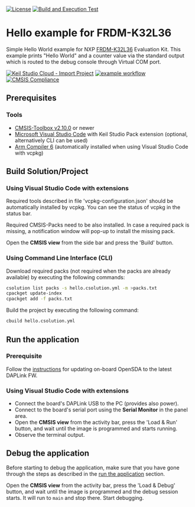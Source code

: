 [![License](https://img.shields.io/github/license/Arm-Examples/Hello_FRDM-K32L3A6?label)](https://github.com/Arm-Examples/Hello_FRDM-K32L3A6/blob/main/LICENSE)
[![Build and Execution Test](https://img.shields.io/github/actions/workflow/status/Arm-Examples/Hello_FRDM-K32L3A6/build.yml?logo=arm&logoColor=0091bd&label=Build%20and%20Execution%20Test)](https://github.com/Arm-Examples/Hello_FRDM-K32L3A6/tree/main/.github/workflows/build.yml)

# Hello example for FRDM-K32L36

Simple Hello World example for NXP [FRDM-K32L36](https://www.nxp.com/design/development-boards/freedom-development-boards/mcu-boards/nxp-freedom-development-platform-for-k32-l3-mcus:FRDM-K32L3A6) Evaluation Kit.
This example prints "Hello World" and a counter value via the standard output which is routed to the debug console through Virtual COM port.

[![Keil Studio Cloud - Import Project](https://img.shields.io/badge/Keil_Studio_Cloud-Import_Project-0091bd?logo=arm&logoColor=0091bd)](https://studio.keil.arm.com/?import=https://github.com/Arm-Examples/Hello_FRDM-K32L3A6.git)
[![example workflow](https://img.shields.io/github/actions/workflow/status/Arm-Examples/Hello_FRDM-K32L3A6/ci.yml?logo=arm&logoColor=0091bd&label=Example%20Publishing)](https://www.keil.arm.com/) 
[![CMSIS Compliance](https://img.shields.io/github/actions/workflow/status/Arm-Examples/Hello_FRDM-K32L3A6/verify.yml?logo=arm&logoColor=0091bd&label=CMSIS%20Compliance)](https://www.keil.arm.com/cmsis)

## Prerequisites

### Tools

- [CMSIS-Toolbox v2.10.0](https://github.com/Open-CMSIS-Pack/cmsis-toolbox/releases) or newer
- [Microsoft Visual Studio Code](https://code.visualstudio.com/download) with Keil Studio Pack extension (optional, alternatively CLI can be used)
- [Arm Compiler 6](https://developer.arm.com/Tools%20and%20Software/Arm%20Compiler%20for%20Embedded) (automatically installed when using Visual Studio Code with vcpkg)

## Build Solution/Project

### Using Visual Studio Code with extensions

Required tools described in file 'vcpkg-configuration.json' should be automatically installed by vcpkg. You can see the status of vcpkg in the status bar.

Required CMSIS-Packs need to be also installed. In case a required pack is missing, a notification window will pop-up to install the missing pack.

Open the **CMSIS view** from the side bar and press the 'Build' button.

### Using Command Line Interface (CLI)

Download required packs (not required when the packs are already available) by executing the following commands:

```sh
csolution list packs -s hello.csolution.yml -m >packs.txt
cpackget update-index
cpackget add -f packs.txt
```

Build the project by executing the following command:

```sh
cbuild hello.csolution.yml
```

## Run the application

### Prerequisite

Follow the [instructions](https://www.nxp.com/design/design-center/development-boards-and-designs/OPENSDA#FRDM-K32L3A6)
for updating on-board OpenSDA to the latest DAPLink FW.

### Using Visual Studio Code with extensions

- Connect the board's DAPLink USB to the PC (provides also power).
- Connect to the board's serial port using the **Serial Monitor** in the panel area.
- Open the **CMSIS view** from the activity bar, press the 'Load & Run' button, and wait until the image is programmed and starts running.
- Observe the terminal output.

## Debug the application

Before starting to debug the application, make sure that you have gone through the steps as
described in the [run the application](#run-the-application) section.

Open the **CMSIS view** from the activity bar, press the 'Load & Debug' button, and wait until the image is programmed and the debug session
starts. It will run to `main` and stop there. Start debugging.
